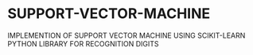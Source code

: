 # SUPPORT-VECTOR-MACHINE
IMPLEMENTION OF SUPPORT VECTOR MACHINE USING SCIKIT-LEARN PYTHON LIBRARY FOR RECOGNITION DIGITS
